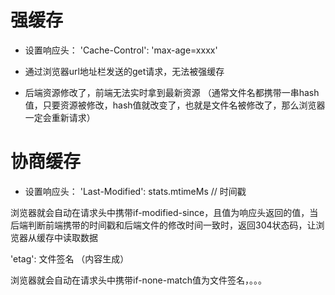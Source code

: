 # 强缓存
 - 设置响应头：
 'Cache-Control': 'max-age=xxxx'

 - 通过浏览器url地址栏发送的get请求，无法被强缓存

 -  后端资源修改了，前端无法实时拿到最新资源 （通常文件名都携带一串hash值，只要资源被修改，hash值就改变了，也就是文件名被修改了，那么浏览器一定会重新请求）


# 协商缓存
 - 设置响应头：
  'Last-Modified':  stats.mtimeMs // 时间戳

  浏览器就会自动在请求头中携带if-modified-since，且值为响应头返回的值，当后端判断前端携带的时间戳和后端文件的修改时间一致时，返回304状态码，让浏览器从缓存中读取数据

  'etag': 文件签名 （内容生成）

  浏览器就会自动在请求头中携带if-none-match值为文件签名，。。。